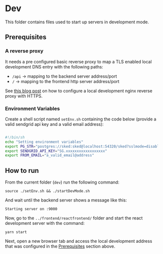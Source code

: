 # Dev

This folder contains files used to start up servers in development mode.

## Prerequisites

### A reverse proxy

It needs a pre configured basic reverse proxy to map a TLS enabled local
development DNS entry with the following paths:

- `/api` -> mapping to the backend server address/port
- `/` -> mapping to the frontend http server address/port

See [this blog post](https://carlosapgomes.me/post/localssl/) on how to
configure a local development nginx reverse proxy with HTTPS.

### Environment Variables

Create a shell script named `setEnv.sh` containing the code below (provide
a valid sendgrid api key and a valid email address):

```sh

#!/bin/sh
echo "Setting environment variables"
export PG_STR="postgres://sked:sked@localhost:54320/sked?sslmode=disable"
export SENDGRID_API_KEY="SG.xxxxxxxxxxxxxxxxxx"
export FROM_EMAIL="a_valid_email@address"

```

## How to run

From the current folder (`dev`) run the following command:

`source ./setEnv.sh && ./startDevMode.sh`

And wait until the backend server shows a message like this:

`Starting server on :9000 `

Now, go to the `../frontend/reactfrontend/` folder and start the
react development server with the command:

`yarn start`

Next, open a new browser tab and access the local development address
that was configured in the [Prerequisites](#prerequisites) section above.

